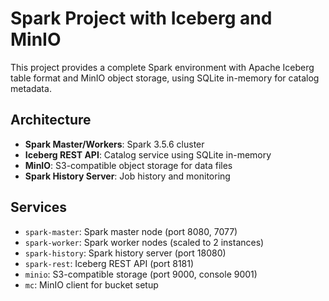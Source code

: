 # Spark Project with Iceberg and MinIO

This project provides a complete Spark environment with Apache Iceberg table format and MinIO object storage, using SQLite in-memory for catalog metadata.

## Architecture

- **Spark Master/Workers**: Spark 3.5.6 cluster
- **Iceberg REST API**: Catalog service using SQLite in-memory
- **MinIO**: S3-compatible object storage for data files
- **Spark History Server**: Job history and monitoring

## Services

- `spark-master`: Spark master node (port 8080, 7077)
- `spark-worker`: Spark worker nodes (scaled to 2 instances)
- `spark-history`: Spark history server (port 18080)
- `spark-rest`: Iceberg REST API (port 8181)
- `minio`: S3-compatible storage (port 9000, console 9001)
- `mc`: MinIO client for bucket setup